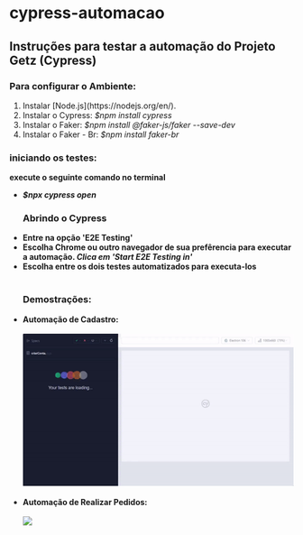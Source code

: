 # cypress-automacao
<h2>Instruções para testar a automação do Projeto Getz (Cypress)</h2>

### Para configurar o Ambiente:
<ol>
<li>Instalar [Node.js](https://nodejs.org/en/). </li>
<li>Instalar o Cypress: <i>$npm install cypress</i></li>
<li>Instalar o Faker: <i>$npm install @faker-js/faker --save-dev</i></li>
<li>Instalar o Faker - Br: <i>$npm install faker-br</i></li>
</ol>

### iniciando os testes:
<b>execute o seguinte comando no terminal<b>
<ul>
<li><i>$npx cypress open</i></li>  

### Abrindo o Cypress
<li>Entre na opção 'E2E Testing'</li>
<li>Escolha Chrome ou outro navegador de sua prefêrencia para executar a automação. <i>Clica em 'Start E2E Testing in'</i></li>
<li>Escolha entre os dois testes automatizados para executa-los</li>
<br>

### Demostrações:
<li>Automação de Cadastro:
  <br><br>
<img src="cypress/videos/cadastro.gif"></li>
<br>  
<li>Automação de Realizar Pedidos:
  <br><br>
<img src="cypress/videos/fazer pedido.gif"></li>
</p>
</ul>
